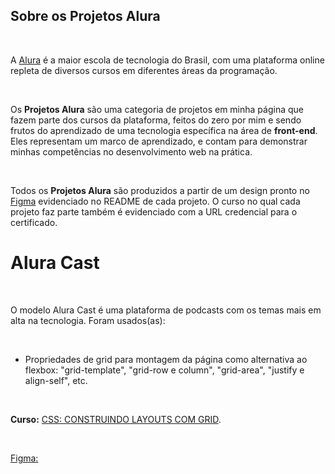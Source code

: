## Sobre os Projetos Alura

<br>

A [Alura](https://www.alura.com.br/) é a maior escola de tecnologia do Brasil, com uma plataforma online repleta de diversos cursos em diferentes áreas da programação.

<br>

Os **Projetos Alura** são uma categoria de projetos em minha página que fazem parte dos cursos da plataforma, feitos do zero por mim e sendo frutos do aprendizado de uma tecnologia específica na área de **front-end**. Eles representam um marco de aprendizado, e contam para demonstrar minhas competências no desenvolvimento web na prática.

<br>

Todos os **Projetos Alura** são produzidos a partir de um design pronto no [Figma](https://www.figma.com/) evidenciado no README de cada projeto. O curso no qual cada projeto faz parte também é evidenciado com a URL credencial para o certificado.

# Alura Cast

<br>

O modelo Alura Cast é uma plataforma de podcasts com os temas mais em alta na tecnologia. Foram usados(as):

<br>

* Propriedades de grid para montagem da página como alternativa ao flexbox: "grid-template", "grid-row e column", "grid-area", "justify e align-self", etc.

<br>

**Curso:** [CSS: CONSTRUINDO LAYOUTS COM GRID](https://cursos.alura.com.br/certificate/4af32405-528b-4776-9f7a-89595e89d0a9).

<br>

[Figma:](https://www.figma.com/file/Cs3tPE5ZrxD7PfaAsK2AMb/Projeto-Grid---Alura-Cast.)
